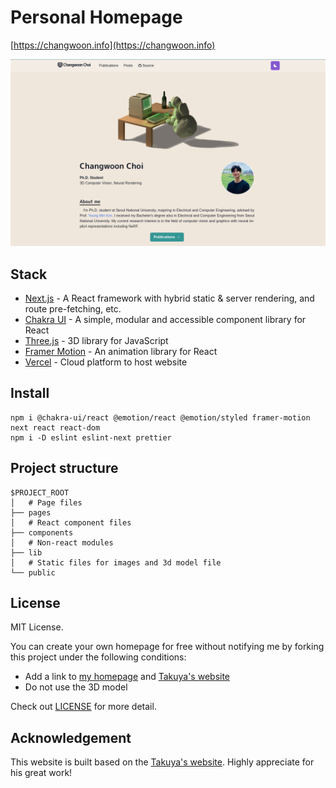 # Personal Homepage

[https://changwoon.info](https://changwoon.info)


[![YouTube thumbnail](./doc/thumb.png)](https://changwoon.info)

## Stack

- [Next.js](https://nextjs.org/) - A React framework with hybrid static & server rendering, and route pre-fetching, etc.
- [Chakra UI](https://chakra-ui.com/) - A simple, modular and accessible component library for React
- [Three.js](https://threejs.org/) - 3D library for JavaScript
- [Framer Motion](https://www.framer.com/motion/) - An animation library for React
- [Vercel](https://vercel.com/) - Cloud platform to host website

## Install
```
npm i @chakra-ui/react @emotion/react @emotion/styled framer-motion next react react-dom
npm i -D eslint eslint-next prettier
```

## Project structure

```
$PROJECT_ROOT
│   # Page files
├── pages
│   # React component files
├── components
│   # Non-react modules
├── lib
│   # Static files for images and 3d model file
└── public
```

## License

MIT License.

You can create your own homepage for free without notifying me by forking this project under the following conditions:

- Add a link to [my homepage](https://changwoon.info/) and [Takuya's website](https://www.craftz.dog/)
- Do not use the 3D model

Check out [LICENSE](./LICENSE) for more detail.

## Acknowledgement
This website is built based on the [Takuya's website](https://www.craftz.dog/).
Highly appreciate for his great work!
